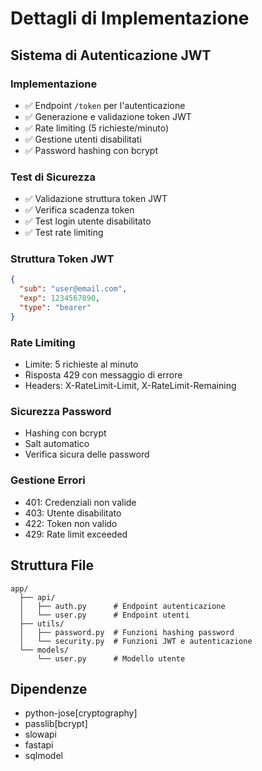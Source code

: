# Dettagli di Implementazione

## Sistema di Autenticazione JWT

### Implementazione
- ✅ Endpoint `/token` per l'autenticazione
- ✅ Generazione e validazione token JWT
- ✅ Rate limiting (5 richieste/minuto)
- ✅ Gestione utenti disabilitati
- ✅ Password hashing con bcrypt

### Test di Sicurezza
- ✅ Validazione struttura token JWT
- ✅ Verifica scadenza token
- ✅ Test login utente disabilitato
- ✅ Test rate limiting

### Struttura Token JWT
```json
{
  "sub": "user@email.com",
  "exp": 1234567890,
  "type": "bearer"
}
```

### Rate Limiting
- Limite: 5 richieste al minuto
- Risposta 429 con messaggio di errore
- Headers: X-RateLimit-Limit, X-RateLimit-Remaining

### Sicurezza Password
- Hashing con bcrypt
- Salt automatico
- Verifica sicura delle password

### Gestione Errori
- 401: Credenziali non valide
- 403: Utente disabilitato
- 422: Token non valido
- 429: Rate limit exceeded

## Struttura File
```
app/
  ├── api/
  │   ├── auth.py      # Endpoint autenticazione
  │   └── user.py      # Endpoint utenti
  ├── utils/
  │   ├── password.py  # Funzioni hashing password
  │   └── security.py  # Funzioni JWT e autenticazione
  └── models/
      └── user.py      # Modello utente
```

## Dipendenze
- python-jose[cryptography]
- passlib[bcrypt]
- slowapi
- fastapi
- sqlmodel 